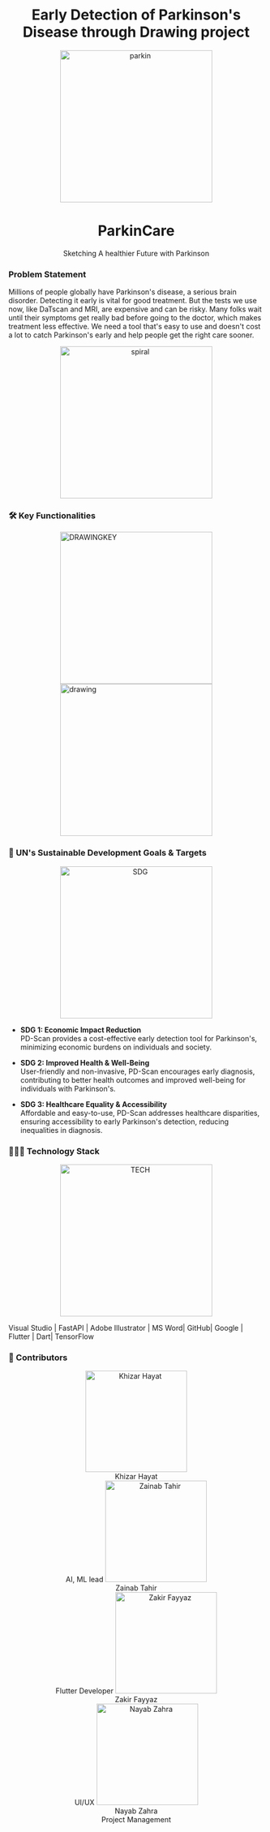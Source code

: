 <h1 align="center">Early Detection of Parkinson's Disease through Drawing project</h1>
<p align="center">
  <img width="300" alt="parkin" src="https://github.com/GDSC-cuiatd/team_khizar/assets/144155704/81649775-633a-4935-b6a4-bb7c17e4040c">
</p>

<h1 align="center">ParkinCare</h1>

<p align="center">
Sketching A healthier Future with Parkinson
</p>

### Problem Statement

Millions of people globally have Parkinson's disease, a serious brain disorder. Detecting it early is vital for good treatment. But the tests we use now, like DaTscan and MRI, are expensive and can be risky. Many folks wait until their symptoms get really bad before going to the doctor, which makes treatment less effective. We need a tool that's easy to use and doesn't cost a lot to catch Parkinson's early and help people get the right care sooner.

<p align="center">
  <img width="300" alt="spiral" src="https://github.com/GDSC-cuiatd/team_khizar/assets/144155704/bab01ed6-36c1-4724-a609-04945e0844ac">
</p>


### 🛠️ Key Functionalities
<div style="display: flex; flex-direction: column; align-items: center;">
  <img width="300" alt="DRAWINGKEY" src="https://github.com/GDSC-cuiatd/team_khizar/assets/144155704/3eb4c7c1-f20e-4d99-b4cd-19db60c6e0ff">
  <img width="300" alt="drawing" src="https://github.com/GDSC-cuiatd/team_khizar/assets/144155704/ea1a1fc1-37cf-4c3b-9689-eef094ae1352">
</div>

### 🎯 UN's Sustainable Development Goals & Targets
<p align="center"><img width="300" alt="SDG" src="https://github.com/GDSC-cuiatd/team_khizar/assets/144155704/3cb6da0c-4636-4300-b801-da14e135437b"></p>

- **SDG 1: Economic Impact Reduction**  
PD-Scan provides a cost-effective early detection tool for Parkinson's, minimizing economic burdens on individuals and society.

- **SDG 2: Improved Health & Well-Being**  
User-friendly and non-invasive, PD-Scan encourages early diagnosis, contributing to better health outcomes and improved well-being for individuals with Parkinson's.

- **SDG 3: Healthcare Equality & Accessibility**  
Affordable and easy-to-use, PD-Scan addresses healthcare disparities, ensuring accessibility to early Parkinson's detection, reducing inequalities in diagnosis.

### 👨🏻‍💻 Technology Stack
<p align="center"><img width="300" alt="TECH" src="https://github.com/GDSC-cuiatd/team_khizar/assets/144155704/8e7e966d-361c-4f5b-ad6c-9ac71aefb18d"></p>

Visual Studio | FastAPI | Adobe Illustrator | MS Word| GitHub| Google | Flutter | Dart| TensorFlow

### 👥 Contributors
<p align="center">
  <img width="200" alt="Khizar Hayat" src="https://github.com/GDSC-cuiatd/team_khizar/assets/144155704/1b866708-bac6-4b86-b5f0-456086cb4aaa"><br/> Khizar Hayat <br/> AI, ML lead
  <img width="200" alt="Zainab Tahir" src="https://github.com/GDSC-cuiatd/team_khizar/assets/144155704/2e420e46-fd24-4c45-8584-e20c6dff0c1f"><br/> Zainab Tahir <br/> Flutter Developer
  <img width="200" alt="Zakir Fayyaz" src="https://github.com/GDSC-cuiatd/team_khizar/assets/144155704/07e644fe-57ac-4912-9939-517d25517f03"><br/> Zakir Fayyaz <br/> UI/UX
  <img width="200" alt="Nayab Zahra" src="https://github.com/GDSC-cuiatd/team_khizar/assets/144155704/92119ec5-11ee-48f3-a66b-52d6ad67b8e2"><br/> Nayab Zahra <br/> Project Management
</p>
